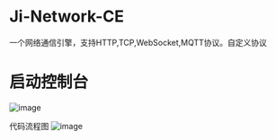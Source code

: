 # Ji-Network-CE
一个网络通信引擎，支持HTTP,TCP,WebSocket,MQTT协议。自定义协议

# 启动控制台
![image](https://github.com/jiqinwj/JNC/assets/16432577/78fd87d9-0930-42ce-bf05-1da204eb165d)

代码流程图
![image](https://github.com/jiqinwj/JNC/assets/16432577/a02e753a-1823-42f6-952c-817eb9d17ea1)
